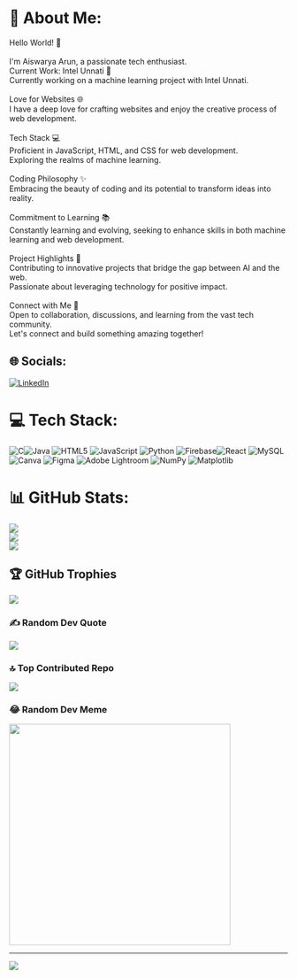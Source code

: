 # 💫 About Me:
Hello World! 👋<br><br>I'm Aiswarya Arun, a passionate tech enthusiast.<br>Current Work: Intel Unnati 🚀<br>Currently working on a machine learning project with Intel Unnati.<br><br>Love for Websites 🌐<br>I have a deep love for crafting websites and enjoy the creative process of web development.<br><br>Tech Stack 💻<br>Proficient in JavaScript, HTML, and CSS for web development.<br>Exploring the realms of machine learning.<br><br>Coding Philosophy ✨<br>Embracing the beauty of coding and its potential to transform ideas into reality.<br><br>Commitment to Learning 📚<br>Constantly learning and evolving, seeking to enhance skills in both machine learning and web development.<br><br>Project Highlights 🌟<br>Contributing to innovative projects that bridge the gap between AI and the web.<br>Passionate about leveraging technology for positive impact.<br><br>Connect with Me 🤝<br>Open to collaboration, discussions, and learning from the vast tech community.<br>Let's connect and build something amazing together!


## 🌐 Socials:
[![LinkedIn](https://img.shields.io/badge/LinkedIn-%230077B5.svg?logo=linkedin&logoColor=white)](https://linkedin.com/in/aiswaryaarun) 

# 💻 Tech Stack:
![C](https://img.shields.io/badge/c-%2300599C.svg?style=for-the-badge&logo=c&logoColor=white)![Java](https://img.shields.io/badge/java-%23ED8B00.svg?style=for-the-badge&logo=openjdk&logoColor=white) ![HTML5](https://img.shields.io/badge/html5-%23E34F26.svg?style=for-the-badge&logo=html5&logoColor=white) ![JavaScript](https://img.shields.io/badge/javascript-%23323330.svg?style=for-the-badge&logo=javascript&logoColor=%23F7DF1E) ![Python](https://img.shields.io/badge/python-3670A0?style=for-the-badge&logo=python&logoColor=ffdd54) ![Firebase](https://img.shields.io/badge/firebase-%23039BE5.svg?style=for-the-badge&logo=firebase)![React](https://img.shields.io/badge/react-%2320232a.svg?style=for-the-badge&logo=react&logoColor=%2361DAFB) ![MySQL](https://img.shields.io/badge/mysql-%2300000f.svg?style=for-the-badge&logo=mysql&logoColor=white)![Canva](https://img.shields.io/badge/Canva-%2300C4CC.svg?style=for-the-badge&logo=Canva&logoColor=white) ![Figma](https://img.shields.io/badge/figma-%23F24E1E.svg?style=for-the-badge&logo=figma&logoColor=white) ![Adobe Lightroom](https://img.shields.io/badge/Adobe%20Lightroom-31A8FF.svg?style=for-the-badge&logo=Adobe%20Lightroom&logoColor=white) ![NumPy](https://img.shields.io/badge/numpy-%23013243.svg?style=for-the-badge&logo=numpy&logoColor=white) ![Matplotlib](https://img.shields.io/badge/Matplotlib-%23ffffff.svg?style=for-the-badge&logo=Matplotlib&logoColor=black)
# 📊 GitHub Stats:
![](https://github-readme-stats.vercel.app/api?username=AiswaryaArun19&theme=dark&hide_border=false&include_all_commits=false&count_private=false)<br/>
![](https://github-readme-streak-stats.herokuapp.com/?user=AiswaryaArun19&theme=dark&hide_border=false)<br/>
![](https://github-readme-stats.vercel.app/api/top-langs/?username=AiswaryaArun19&theme=dark&hide_border=false&include_all_commits=false&count_private=false&layout=compact)

## 🏆 GitHub Trophies
![](https://github-profile-trophy.vercel.app/?username=AiswaryaArun19&theme=radical&no-frame=false&no-bg=false&margin-w=4)

### ✍️ Random Dev Quote
![](https://quotes-github-readme.vercel.app/api?type=horizontal&theme=tokyonight)

### 🔝 Top Contributed Repo
![](https://github-contributor-stats.vercel.app/api?username=AiswaryaArun19&limit=5&theme=dark&combine_all_yearly_contributions=true)

### 😂 Random Dev Meme
<img src='https://randommeme-five.vercel.app/' style="height: 400px;"/>

---
[![](https://visitcount.itsvg.in/api?id=AiswaryaArun19&icon=5&color=2)](https://visitcount.itsvg.in)

<!-- Proudly created with GPRM ( https://gprm.itsvg.in ) -->
